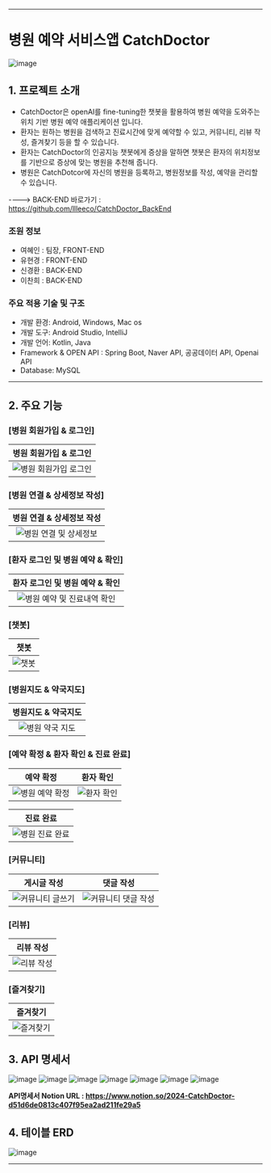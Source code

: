 ------------------------------------------
# 병원 예약 서비스앱 CatchDoctor
![image](https://github.com/pinkyponky514/capstone2024/assets/71865475/26127a3f-da51-455b-a8af-a1dc71d912d8)

## 1. 프로젝트 소개
* CatchDoctor은 openAI를 fine-tuning한 챗봇을 활용하여 병원 예약을 도와주는 위치 기반 병원 예약 애플리케이션 입니다.
* 환자는 원하는 병원을 검색하고 진료시간에 맞게 예약할 수 있고, 커뮤니티, 리뷰 작성, 즐겨찾기 등을 할 수 있습니다.
* 환자는 CatchDoctor의 인공지능 챗봇에게 증상을 말하면 챗봇은 환자의 위치정보를 기반으로 증상에 맞는 병원을 추천해 줍니다.
* 병원은 CatchDotcor에 자신의 병원을 등록하고, 병원정보를 작성, 예약을 관리할 수 있습니다.

----> BACK-END 바로가기 : https://github.com/llleeco/CatchDoctor_BackEnd
### 조원 정보
* 여혜인 : 팀장, FRONT-END
* 유현경 : FRONT-END
* 신경환 : BACK-END
* 이찬희 : BACK-END
  
### 주요 적용 기술 및 구조
* 개발 환경: Android, Windows, Mac os
* 개발 도구: Android Studio, IntelliJ
* 개발 언어: Kotlin, Java
* Framework & OPEN API : Spring Boot, Naver API, 공공데이터 API, Openai API
* Database: MySQL
------------------------------------------
## 2. 주요 기능

### [병원 회원가입 & 로그인]
|병원 회원가입 & 로그인|
|:------:|
|![병원 회원가입 로그인](https://github.com/pinkyponky514/capstone2024/assets/71865475/11d628fa-a765-4a85-9476-e4764c68399f)|
### [병원 연결 & 상세정보 작성]
|병원 연결 & 상세정보 작성|
|:------:|
| ![병원 연결 및 상세정보](https://github.com/pinkyponky514/capstone2024/assets/71865475/e524aea5-5922-482f-a8e5-2a53f50bc10d)|
### [환자 로그인 및 병원 예약 & 확인]
|환자 로그인 및 병원 예약 & 확인|
|:------:|
|![병원 예약 및 진료내역 확인](https://github.com/pinkyponky514/capstone2024/assets/71865475/5da8155c-9dce-4b23-a565-5a1551f2d13b)|
### [챗봇]
|챗봇|
|:------:|
|![챗봇](https://github.com/pinkyponky514/capstone2024/assets/71865475/0bea9716-e8fa-40d8-bcde-591d49d762e3)|
### [병원지도 & 약국지도]
|병원지도 & 약국지도|
|:------:|
|![병원   약국 지도](https://github.com/pinkyponky514/capstone2024/assets/71865475/e7dd0586-3757-49da-a3f6-32b594631ebb)|
### [예약 확정 & 환자 확인 & 진료 완료]
|예약 확정|환자 확인|
|:------:|:------:|
|![병원 예약 확정](https://github.com/pinkyponky514/capstone2024/assets/71865475/bc13d956-aef8-4e6d-9ab4-3f243478dbc0)|![환자 확인](https://github.com/pinkyponky514/capstone2024/assets/71865475/29eab588-5629-41bb-aa43-2606ea4a4f13)|

|진료 완료|
|:------:|
|![병원 진료 완료](https://github.com/pinkyponky514/capstone2024/assets/71865475/72faf79d-7d51-45a2-a7e3-8aede7888354)|
### [커뮤니티]
|게시글 작성|댓글 작성|
|:------:|:------:|
|![커뮤니티 글쓰기](https://github.com/pinkyponky514/capstone2024/assets/71865475/4f56be85-c740-4f8b-b0a6-f727825648f4)|![커뮤니티 댓글 작성](https://github.com/pinkyponky514/capstone2024/assets/71865475/42d3a32e-863e-446b-adc1-0ce761e56046)|
### [리뷰]
|리뷰 작성|
|:------:|
|![리뷰 작성](https://github.com/pinkyponky514/capstone2024/assets/71865475/8cb8979e-af93-4860-b24c-7b658b03e087)|
### [즐겨찾기]
|즐겨찾기|
|:------:|
|![즐겨찾기](https://github.com/pinkyponky514/capstone2024/assets/71865475/9f4788bc-c3ef-4343-a3d8-ff2a68c0ee09)|
## 3. API 명세서 
![image](https://github.com/pinkyponky514/capstone2024/assets/71865475/58a77deb-387c-4497-93f2-111cee73e06d)
![image](https://github.com/pinkyponky514/capstone2024/assets/71865475/eea321f1-a762-47bb-8c1f-db0ed48f998c)
![image](https://github.com/pinkyponky514/capstone2024/assets/71865475/62d3a0c7-d765-4533-994a-f3e48813f0a7)
![image](https://github.com/pinkyponky514/capstone2024/assets/71865475/d81e7827-784b-4603-b83a-8675e466d35a)
![image](https://github.com/pinkyponky514/capstone2024/assets/71865475/03a0dbdb-68a4-4afe-b2ae-5f8354ba7743)
![image](https://github.com/pinkyponky514/capstone2024/assets/71865475/9dff57e8-1ce7-498f-92d4-8b7738e7806c)
![image](https://github.com/pinkyponky514/capstone2024/assets/71865475/4d269dfc-6d36-4595-8ba9-00aaf0a440f4)

**API명세서 Notion URL : https://www.notion.so/2024-CatchDoctor-d51d6de0813c407f95ea2ad211fe29a5**

## 4. 테이블 ERD
![image](https://github.com/pinkyponky514/capstone2024/assets/71865475/df5ef14e-26e3-4053-91df-1229e25c1bb7)

------------------------------------------
